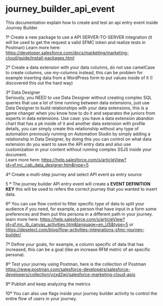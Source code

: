 # journey_builder_api_event
This documentation explain how to create and test an api entry event inside Journey Builder.

1º Create a new package to use a API SERVER-TO-SERVER integration (it will be used to get the request a valid SFMC token and realize tests in Postman)
Learn more here: https://developer.salesforce.com/docs/marketing/marketing-cloud/guide/install-packages.html

2º Create a data extension with your data columns, do not use camelCase to create columns, use my-columns instead, this can be problem for example inserting data from a WordPress form to put values inside of it (I discovered this out the hard way)

3º Data Designer <br>
Seriously, you NEED to use Data Designer without creating complex SQL queries that use a lot of time running between data extensions, just use Data Designer to build relationships with your data extensions, this is a game changer when you know how to do it and separates the juniors from experts in data extensions.
Use case: you have a data extension abandon chart that has a pk inside of it and another data extension with profile details, you can simply create this relationship without any type of automation previously running on Automation Studio by simply adding a relationship in Data Designer, by doing this you can control on what data extension do you want to save the API entry data and also use customization in your content without running complex SSJS inside your document. <br>
Learn more here: https://help.salesforce.com/s/articleView?id=sf.mc_cab_data_designer.htm&type=5

4º Create a multi-step journey and select API event as entry source

5 º The journey builder API entry event will create a **EVENT DEFINITION KEY** this will be used to refers the correct journey that you wanted to insert data.

6º You can use flow control to filter specific type of data to split your audience if you need, for example, a person that have input in a form some preferences and them put this persona in a different path in your journey.
<br>
learn more here: https://help.salesforce.com/s/articleView?id=sf.mc_jb_canvas_activities.htm&language=en_US&type=5 or https://deselect.com/blog/flow-activities-integrations-sfmc-journey-builder/

7º Define your goals, for example, a column specific of data that has increased, this can be a goal (like an increase RFM metric of an specific persona).

8º Test your journey using Postman, here is the collection of Postman https://www.postman.com/salesforce-developers/salesforce-developers/collection/yzxd2wj/salesforce-marketing-cloud-apis

9º Publish and keep analyzing the metrics

10º You can also use flags inside your journey builder activity to control the entire flow of users in your journey.

